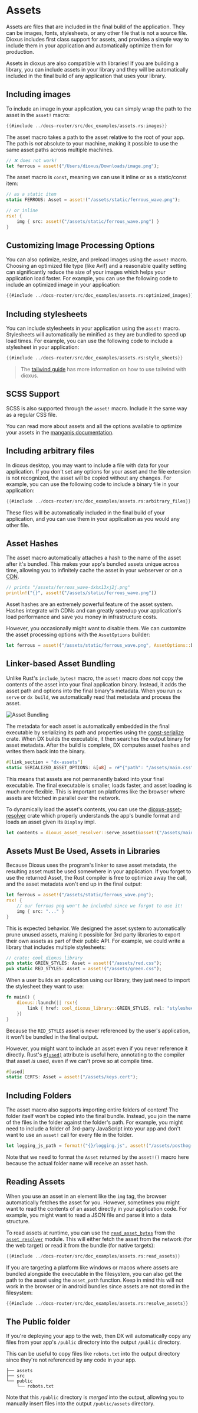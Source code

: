 # Assets

Assets are files that are included in the final build of the application. They can be images, fonts, stylesheets, or any other file that is not a source file. Dioxus includes first class support for assets, and provides a simple way to include them in your application and automatically optimize them for production.

Assets in dioxus are also compatible with libraries! If you are building a library, you can include assets in your library and they will be automatically included in the final build of any application that uses your library.

## Including images

To include an image in your application, you can simply wrap the path to the asset in the `asset!` macro:

```rust
{{#include ../docs-router/src/doc_examples/assets.rs:images}}
```

The asset macro takes a path to the asset relative to the root of your app. The path is _not_ absolute to your machine, making it possible to use the same asset paths across multiple machines.

```rust
// ❌ does not work!
let ferrous = asset!("/Users/dioxus/Downloads/image.png");
```

The asset macro is `const`, meaning we can use it inline or as a static/const item:

```rust
// as a static item
static FERROUS: Asset = asset!("/assets/static/ferrous_wave.png");

// or inline
rsx! {
    img { src: asset!("/assets/static/ferrous_wave.png") }
}
```

## Customizing Image Processing Options

You can also optimize, resize, and preload images using the `asset!` macro. Choosing an optimized file type (like Avif) and a reasonable quality setting can significantly reduce the size of your images which helps your application load faster. For example, you can use the following code to include an optimized image in your application:

```rust
{{#include ../docs-router/src/doc_examples/assets.rs:optimized_images}}
```

## Including stylesheets

You can include stylesheets in your application using the `asset!` macro. Stylesheets will automatically be minified as they are bundled to speed up load times. For example, you can use the following code to include a stylesheet in your application:

```rust
{{#include ../docs-router/src/doc_examples/assets.rs:style_sheets}}
```

> The [tailwind guide](../../guides/utilities/tailwind.md) has more information on how to use tailwind with dioxus.

## SCSS Support

SCSS is also supported through the `asset!` macro. Include it the same way as a regular CSS file.

You can read more about assets and all the options available to optimize your assets in the [manganis documentation](https://docs.rs/manganis/0.6.0/manganis).

## Including arbitrary files

In dioxus desktop, you may want to include a file with data for your application. If you don't set any options for your asset and the file extension is not recognized, the asset will be copied without any changes. For example, you can use the following code to include a binary file in your application:

```rust
{{#include ../docs-router/src/doc_examples/assets.rs:arbitrary_files}}
```

These files will be automatically included in the final build of your application, and you can use them in your application as you would any other file.

## Asset Hashes

The asset macro automatically attaches a hash to the name of the asset after it's bundled. This makes your app's bundled assets unique across time, allowing you to infinitely cache the asset in your webserver or on a [CDN](https://en.wikipedia.org/wiki/Content_delivery_network).

```rust
// prints "/assets/ferrous_wave-dxhx13xj2j.png"
println!("{}", asset!("/assets/static/ferrous_wave.png"))
```

Asset hashes are an extremely powerful feature of the asset system. Hashes integrate with CDNs and can greatly speedup your application's load performance and save you money in infrastructure costs.

However, you occasionally might want to disable them. We can customize the asset processing options with the `AssetOptions` builder:

```rust
let ferrous = asset!("/assets/static/ferrous_wave.png", AssetOptions::builder().with_hash_suffix(false));
```

## Linker-based Asset Bundling

Unlike Rust's `include_bytes!` macro, the `asset!` macro _does not_ copy the contents of the asset into your final application binary. Instead, it adds the asset path and options into the final binary's metadata. When you run `dx serve` or `dx build`, we automatically read that metadata and process the asset.

![Asset Bundling](/assets/07/asset-pipeline-full.png)

The metadata for each asset is automatically embedded in the final executable by serializing its path and properties using the [const-serialize](https://crates.io/crates/const-serialize) crate. When DX builds the executable, it then searches the output binary for asset metadata. After the build is complete, DX computes asset hashes and writes them back into the binary.

```rust
#[link_section = "dx-assets"]
static SERIALIZED_ASSET_OPTIONS: &[u8] = r#"{"path": "/assets/main.css","minify":"true","hash":"dxh0000"}"#;
```

This means that assets are not permanently baked into your final executable. The final executable is smaller, loads faster, and asset loading is much more flexible. This is important on platforms like the browser where assets are fetched in parallel over the network.

To dynamically load the asset's contents, you can use the [dioxus-asset-resolver](https://crates.io/crates/dioxus-asset-resolver) crate which properly understands the app's bundle format and loads an asset given its `Display` impl.

```rust
let contents = dioxus_asset_resolver::serve_asset(&asset!("/assets/main.css").to_string());
```

## Assets Must Be Used, Assets in Libraries

Because Dioxus uses the program's linker to save asset metadata, the resulting asset must be used somewhere in your application. If you forget to use the returned Asset, the Rust compiler is free to optimize away the call, and the asset metadata won't end up in the final output:

```rust
let ferrous = asset!("/assets/static/ferrous_wave.png");
rsx! {
    // our ferrous png won't be included since we forgot to use it!
    img { src: "..." }
}
```

This is expected behavior. We designed the asset system to automatically prune unused assets, making it possible for 3rd party libraries to export their own assets as part of their public API. For example, we could write a library that includes multiple stylesheets:

```rust
// crate: cool_dioxus_library
pub static GREEN_STYLES: Asset = asset!("/assets/red.css");
pub static RED_STYLES: Asset = asset!("/assets/green.css");
```

When a user builds an application using our library, they just need to import the stylesheet they want to use:

```rust
fn main() {
    dioxus::launch(|| rsx!{
        link { href: cool_dioxus_library::GREEN_STYLES, rel: "stylesheet" }
    })
}
```

Because the `RED_STYLES` asset is never referenced by the user's application, it won't be bundled in the final output.

However, you might want to include an asset even if you never reference it directly. Rust's [`#[used]`](https://doc.rust-lang.org/reference/abi.html#the-used-attribute) attribute is useful here, annotating to the compiler that asset _is_ used, even if we can't prove so at compile time.

```rust
#[used]
static CERTS: Asset = asset!("/assets/keys.cert");
```

## Including Folders

The asset macro also supports importing entire folders of content! The folder itself won't be copied into the final bundle. Instead, you join the name of the files in the folder against the folder's path. For example, you might need to include a folder of 3rd-party JavaScript into your app and don't want to use an `asset!` call for every file in the folder.

```rust
let logging_js_path = format!("{}/logging.js", asset!("/assets/posthog-js"));
```

Note that we need to format the `Asset` returned by the `asset!()` macro here because the actual folder name will receive an asset hash.

## Reading Assets

When you use an asset in an element like the `img` tag, the browser automatically fetches the asset for you. However, sometimes you might want to read the contents of an asset directly in your application code. For example, you might want to read a JSON file and parse it into a data structure.

To read assets at runtime, you can use the [`read_asset_bytes`](https://docs.rs/dioxus-asset-resolver/latest/dioxus_asset_resolver/fn.read_asset_bytes.html) from the [`asset_resolver`](https://docs.rs/dioxus-asset-resolver/latest/dioxus_asset_resolver/) module. This will either fetch the asset from the network (for the web target) or read it from the bundle (for native targets):

```rust
{{#include ../docs-router/src/doc_examples/assets.rs:read_assets}}
```

If you are targeting a platform like windows or macos where assets are bundled alongside the executable in the filesystem, you can also get the path to the asset using the `asset_path` function. Keep in mind this will not work in the browser or in android bundles since assets are not stored in the filesystem:

```rust
{{#include ../docs-router/src/doc_examples/assets.rs:resolve_assets}}
```

## The Public folder

If you're deploying your app to the web, then DX will automatically copy any files from your app's `/public` directory into the output `/public` directory.

This can be useful to copy files like `robots.txt` into the output directory since they're not referenced by any code in your app.

```
├── assets
├── src
└── public
    └── robots.txt
```

Note that this `/public` directory is *merged* into the output, allowing you to manually insert files into the output `/public/assets` directory.

